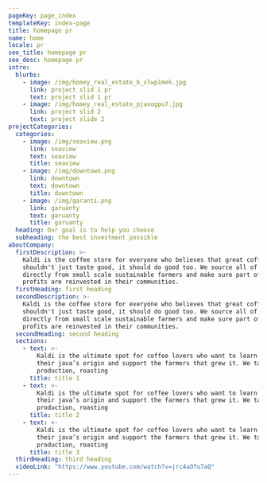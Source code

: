 ```yaml
---
pageKey: page_index
templateKey: index-page
title: homepage pr
name: home
locale: pr
seo_title: homepage pr
seo_desc: homepage pr
intro:
  blurbs:
    - image: /img/homey_real_estate_b_xlwp1mek.jpg
      link: project slid 1 pr
      text: project slid 1 pr
    - image: /img/homey_real_estate_pjaxogpu7.jpg
      link: project slid 2
      text: project slide 2
projectCategories:
  categories:
    - image: /img/seaview.png
      link: seaview
      text: seaview
      title: seaview
    - image: /img/downtown.png
      link: downtown
      text: downtown
      title: downtown
    - image: /img/garanti.png
      link: garuanty
      text: garuanty
      title: garuanty
  heading: Our goal is to help you choose
  subheading: the best investment possible
aboutCompany:
  firstDescription: >-
    Kaldi is the coffee store for everyone who believes that great coffee
    shouldn't just taste good, it should do good too. We source all of our beans
    directly from small scale sustainable farmers and make sure part of the
    profits are reinvested in their communities.
  firstHeading: first heading
  secondDescription: >-
    Kaldi is the coffee store for everyone who believes that great coffee
    shouldn't just taste good, it should do good too. We source all of our beans
    directly from small scale sustainable farmers and make sure part of the
    profits are reinvested in their communities.
  secondHeading: second heading
  sections:
    - text: >-
        Kaldi is the ultimate spot for coffee lovers who want to learn about
        their java’s origin and support the farmers that grew it. We take coffee
        production, roasting
      title: title 1
    - text: >-
        Kaldi is the ultimate spot for coffee lovers who want to learn about
        their java’s origin and support the farmers that grew it. We take coffee
        production, roasting
      title: title 2
    - text: >-
        Kaldi is the ultimate spot for coffee lovers who want to learn about
        their java’s origin and support the farmers that grew it. We take coffee
        production, roasting
      title: title 3
  thirdHeading: third heading
  videoLink: "https://www.youtube.com/watch?v=jrc4aOfu7aQ"
---
```

